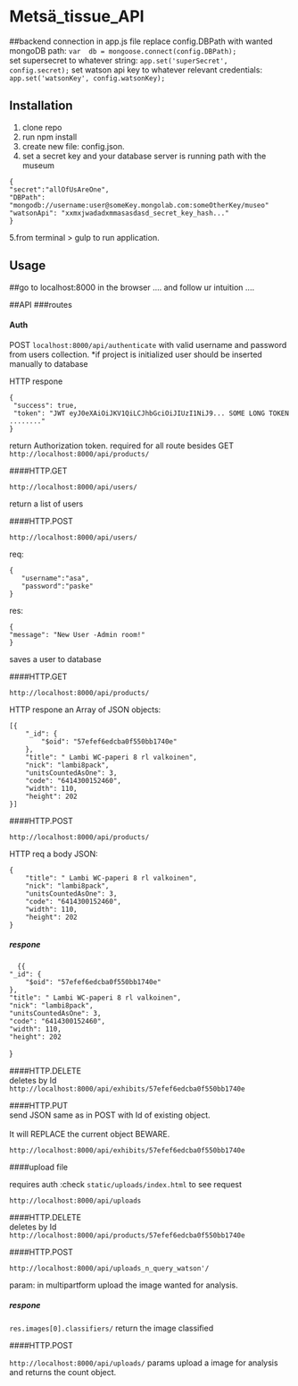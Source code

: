 
# Metsä_tissue_API

##backend connection
in app.js file replace config.DBPath with wanted mongoDB path: 
`var  db = mongoose.connect(config.DBPath);` <br/>
set supersecret to whatever string:
`app.set('superSecret', config.secret);`
set watson api key to whatever relevant credentials:
`app.set('watsonKey', config.watsonKey);`




## Installation
<ol>
<li>clone repo</li>
<li>run npm install</li>
<li>create new file: config.json.</li>
<li>set a secret key and your database server is running path with the museum</li>
</ol>


``` 
{
"secret":"allOfUsAreOne",
"DBPath": "mongodb://username:user@someKey.mongolab.com:someOtherKey/museo"
"watsonApi": "xxmxjwadadxmmasasdasd_secret_key_hash..."
}
``` 
5.from terminal > gulp to run application.

## Usage

##go to localhost:8000 in the browser .... and follow ur intuition ....

##API
###routes

#### Auth

POST  `localhost:8000/api/authenticate` with valid username and password from users collection.
*if project is initialized user should be inserted manually to database

HTTP respone 
 ```
{
  "success": true,
  "token": "JWT eyJ0eXAiOiJKV1QiLCJhbGciOiJIUzI1NiJ9... SOME LONG TOKEN ........"
}
```
return Authorization token. required for all route besides GET `http://localhost:8000/api/products/`

####HTTP.GET <br />

`http://localhost:8000/api/users/`

return a list of users

####HTTP.POST <br />

`http://localhost:8000/api/users/`

req:
 ```
{
    "username":"asa",
    "password":"paske"
}
 ```
 res:
  ```
{
  "message": "New User -Admin room!"
}
 ```
 

saves a user to database

####HTTP.GET <br />

`http://localhost:8000/api/products/`

HTTP respone an Array of JSON objects:
``` 
[{
    "_id": {
        "$oid": "57efef6edcba0f550bb1740e"
    },
    "title": " Lambi WC-paperi 8 rl valkoinen",
    "nick": "lambi8pack",
    "unitsCountedAsOne": 3,
    "code": "6414300152460",
    "width": 110,
    "height": 202
}]
  ```

####HTTP.POST <br />

`http://localhost:8000/api/products/`

HTTP req a body JSON:
```
{
    "title": " Lambi WC-paperi 8 rl valkoinen",
    "nick": "lambi8pack",
    "unitsCountedAsOne": 3,
    "code": "6414300152460",
    "width": 110,
    "height": 202
}
```
##### respone <br />

      {{
    "_id": {
        "$oid": "57efef6edcba0f550bb1740e"
    },
    "title": " Lambi WC-paperi 8 rl valkoinen",
    "nick": "lambi8pack",
    "unitsCountedAsOne": 3,
    "code": "6414300152460",
    "width": 110,
    "height": 202
}

####HTTP.DELETE <br />
deletes by Id<br/>
`http://localhost:8000/api/exhibits/57efef6edcba0f550bb1740e`

####HTTP.PUT <br />
send JSON same as in POST with Id of existing object.  
<br/>
It will REPLACE the current object BEWARE.

`http://localhost:8000/api/exhibits/57efef6edcba0f550bb1740e`

####upload file
 
 requires auth :check `static/uploads/index.html` to see request
 
`http://localhost:8000/api/uploads`

####HTTP.DELETE <br />
deletes by Id<br/>
`http://localhost:8000/api/products/57efef6edcba0f550bb1740e`

####HTTP.POST <br />

`http://localhost:8000/api/uploads_n_query_watson'/`

param: in multipartform upload the image wanted for analysis. <br />

##### respone

`res.images[0].classifiers/` return the image classified


####HTTP.POST <br />

`http://localhost:8000/api/uploads/` params upload a image for analysis and returns the count object.






